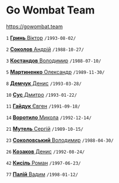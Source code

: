# Go Wombat Team

https://gowombat.team

`1` [**Гринь** Вiктор](/players/gryn.viktor.19930802.jpg) `/1993-08-02/`

`2` [**Соколов** Андрiй](/players/sokolov.andriy.19881027.jpg) `/1988-10-27/`

`3` [**Костандов** Володимир](/players/kostandov.volodymyr.19880710.jpg) `/1988-07-10/`

`5` [**Мартиненко** Олександр](/players/martynenko.oleksandr.19891130.jpg) `/1989-11-30/`

`8` [**Демчук** Денис](/players/demchuk.denys.19930328.jpg) `/1993-03-28/`

`10` [**Сус** Дмитро](/players/sus.dmytro.19930122.jpg) `/1993-01-22/`

`11` [**Гайдук** Євген](/players/gaiduk.yevgen.19910918.jpg) `/1991-09-18/`

`14` [**Воротило** Микола](/players/vorotylo.mykola.19921214.jpg) `/1992-12-14/`

`21` [**Мутель** Сергiй](/players/mutel.serhii.19891015.jpg) `/1989-10-15/`

`23` [**Соколовський** Володимир](/players/sokolovskii.volodymyr.19880430.jpg) `/1988-04-30/`

`26` [**Козаков** Денис](/players/kozakov.denys.19920824.jpg) `/1992-08-24/`

`42` [**Кисiль** Роман](/players/kysil.roman.19970623.jpg) `/1997-06-23/`

`77` [**Палій** Вадим](/players/palii.vadym.19980112.jpg) `/1998-01-12/`
